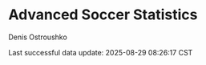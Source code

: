 # Advanced Soccer Statistics
Denis Ostroushko

<!-- gfm -->

Last successful data update: 2025-08-29 08:26:17 CST
